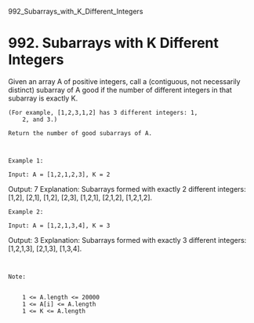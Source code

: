 992_Subarrays_with_K_Different_Integers
# 992. Subarrays with K Different Integers

Given an array A of positive integers, call a (contiguous, not necessarily
        distinct) subarray of A good if the number of different integers in
        that subarray is exactly K.

    (For example, [1,2,3,1,2] has 3 different integers: 1,
        2, and 3.)

    Return the number of good subarrays of A.

     

    Example 1:

    Input: A = [1,2,1,2,3], K = 2
Output: 7
Explanation: Subarrays formed with exactly 2 different integers: [1,2], [2,1], [1,2], [2,3], [1,2,1], [2,1,2], [1,2,1,2].

    Example 2:

    Input: A = [1,2,1,3,4], K = 3
Output: 3
Explanation: Subarrays formed with exactly 3 different integers: [1,2,1,3], [2,1,3], [1,3,4].

     

    Note:

    
        1 <= A.length <= 20000
        1 <= A[i] <= A.length
        1 <= K <= A.length